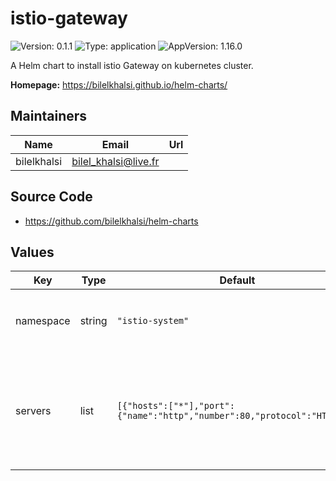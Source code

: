 # istio-gateway

![Version: 0.1.1](https://img.shields.io/badge/Version-0.1.1-informational?style=flat-square) ![Type: application](https://img.shields.io/badge/Type-application-informational?style=flat-square) ![AppVersion: 1.16.0](https://img.shields.io/badge/AppVersion-1.16.0-informational?style=flat-square)

A Helm chart to install istio Gateway on kubernetes cluster.

**Homepage:** <https://bilelkhalsi.github.io/helm-charts/>

## Maintainers

| Name | Email | Url |
| ---- | ------ | --- |
| bilelkhalsi | bilel_khalsi@live.fr |  |

## Source Code

* <https://github.com/bilelkhalsi/helm-charts>

## Values

| Key | Type | Default | Description |
|-----|------|---------|-------------|
| namespace | string | `"istio-system"` | Namespace to install istio gateway. by default it's set to `istio-system` |
| servers | list | `[{"hosts":["*"],"port":{"name":"http","number":80,"protocol":"HTTP"}}]` | This needs to be a valid istio gateway configuration.For further gateway configuration, take a look in [istio documentation](https://istio.io/latest/docs/concepts/traffic-management/#gateways) |
